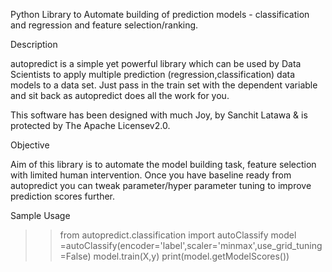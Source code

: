 Python Library to Automate building of prediction models - classification and regression and feature selection/ranking.

Description 

autopredict is a simple yet powerful library which can be used by Data Scientists to apply multiple prediction (regression,classification) data models
to a data set. Just pass in the train set with the dependent variable and sit back as autopredict does all the work for you.

This software has been designed with much Joy,
by Sanchit Latawa & is protected by The Apache Licensev2.0.

Objective

Aim of this library is to automate the model building task, feature selection with limited human intervention. Once you have baseline ready from autopredict 
you can tweak parameter/hyper parameter tuning to improve prediction scores further.

Sample Usage

>> from autopredict.classification import autoClassify
>> model =autoClassify(encoder='label',scaler='minmax',use_grid_tuning=False)
>> model.train(X,y)
>> print(model.getModelScores())  

